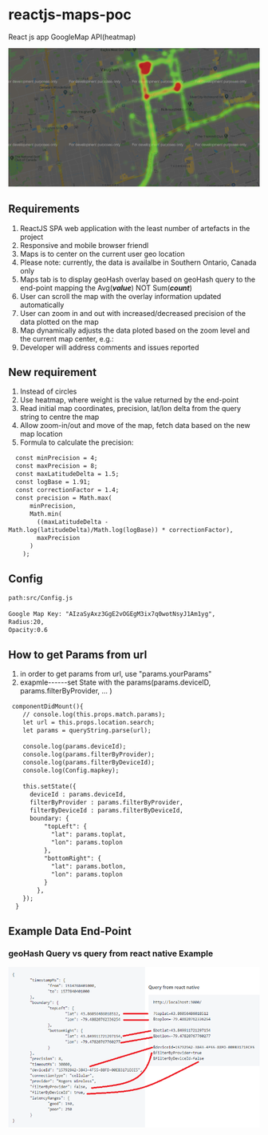 # reactjs-maps-poc

React js app
GoogleMap API(heatmap) 

![](./media/sample-map.png)
## Requirements

1. ReactJS SPA web application with the least number of artefacts in the project
2. Responsive and mobile browser friendl
3. Maps is to center on the current user geo location
4. Please note: currently, the data is availalbe in Southern Ontario, Canada only
5. Maps tab is to display geoHash overlay based on geoHash query to the end-point mapping the Avg(***value***) NOT Sum(***count***)
6. User can scroll the map with the overlay information updated automatically
7. User can zoom in and out with increased/decreased precision of the data plotted on the map
8. Map dynamically adjusts the data ploted based on the zoom level and the current map center, e.g.:
9. Developer will address comments and issues reported

## New requirement

1. Instead of circles
1. Use heatmap, where weight is the value returned by the end-point
1. Read initial map coordinates, precision, lat/lon delta from the query string to centre the map
1. Allow zoom-in/out and move of the map, fetch data based on the new map location
1. Formula to calculate the precision:
```
  const minPrecision = 4;
  const maxPrecision = 8;
  const maxLatitudeDelta = 1.5;
  const logBase = 1.91;
  const correctionFactor = 1.4;
  const precision = Math.max(
      minPrecision,
      Math.min(
        ((maxLatitudeDelta - Math.log(latitudeDelta)/Math.log(logBase)) * correctionFactor),
        maxPrecision
      )
    );

```
## Config
```
path:src/Config.js

Google Map Key: "AIzaSyAxz3GgE2vOGEgM3ix7q0wotNsyJ1Am1yg",
Radius:20,
Opacity:0.6
```
## How to get Params from url
1. in order to get params from url, use "params.yourParams"
2. exapmle------set State with the params(params.deviceID, params.filterByProvider, ... )
```
 componentDidMount(){
    // console.log(this.props.match.params);
    let url = this.props.location.search;
    let params = queryString.parse(url);

    console.log(params.deviceId);
    console.log(params.filterByProvider);
    console.log(params.filterByDeviceId);
    console.log(Config.mapkey);

    this.setState({
      deviceId : params.deviceId,
      filterByProvider : params.filterByProvider,
      filterByDeviceId : params.filterByDeviceId,
      boundary: {
          "topLeft": {
            "lat": params.toplat,
            "lon": params.toplon
          },
          "bottomRight": {
            "lat": params.botlon,
            "lon": params.toplon
          }
        },
    });
  }
```
## Example Data End-Point

### geoHash Query vs query from react native Example
![](./media/1.png)
